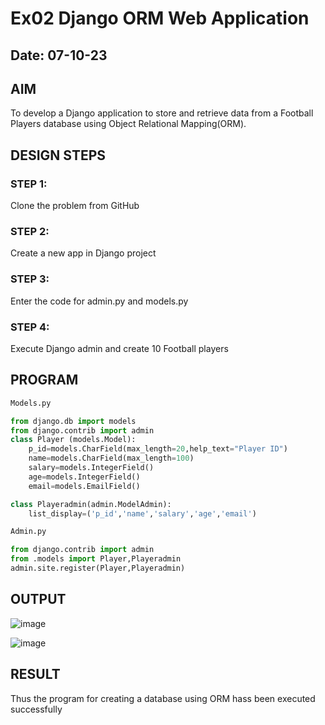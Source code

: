# Ex02 Django ORM Web Application
## Date: 07-10-23

## AIM
To develop a Django application to store and retrieve data from a Football Players database using Object Relational Mapping(ORM).

## DESIGN STEPS

### STEP 1:
Clone the problem from GitHub

### STEP 2:
Create a new app in Django project

### STEP 3:
Enter the code for admin.py and models.py

### STEP 4:
Execute Django admin and create 10 Football players

## PROGRAM

```py
Models.py

from django.db import models
from django.contrib import admin
class Player (models.Model):
    p_id=models.CharField(max_length=20,help_text="Player ID")
    name=models.CharField(max_length=100)
    salary=models.IntegerField()
    age=models.IntegerField()
    email=models.EmailField()

class Playeradmin(admin.ModelAdmin):
    list_display=('p_id','name','salary','age','email')

Admin.py

from django.contrib import admin
from .models import Player,Playeradmin
admin.site.register(Player,Playeradmin)
```

## OUTPUT

![image](https://github.com/knight7080/ORM/assets/88542035/907edcea-a29d-48c6-b392-a1faf2a83728)



![image](https://github.com/knight7080/ORM/assets/88542035/251b497c-3acd-4c68-b006-c8275e11f4a6)



## RESULT
Thus the program for creating a database using ORM hass been executed successfully
